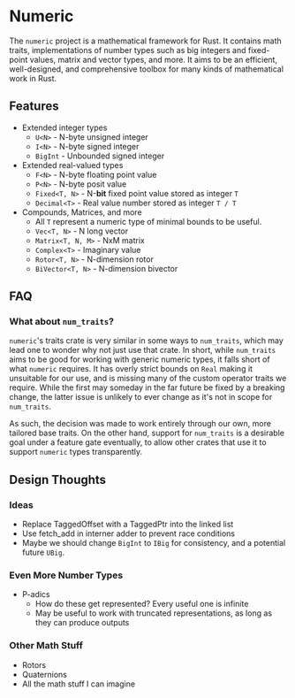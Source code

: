 # Numeric

The `numeric` project is a mathematical framework for Rust. It contains math traits,
implementations of number types such as big integers and fixed-point values, matrix and
vector types, and more. It aims to be an efficient, well-designed, and comprehensive
toolbox for many kinds of mathematical work in Rust.

## Features

- Extended integer types
  - `U<N>` - N-byte unsigned integer
  - `I<N>` - N-byte signed integer
  - `BigInt` - Unbounded signed integer
- Extended real-valued types
  - `F<N>` - N-byte floating point value
  - `P<N>` - N-byte posit value
  - `Fixed<T, N>` - N-**bit** fixed point value stored as integer `T`
  - `Decimal<T>` - Real value number stored as integer `T / T`
- Compounds, Matrices, and more
  - All `T` represent a numeric type of minimal bounds to be useful.
  - `Vec<T, N>` - N long vector
  - `Matrix<T, N, M>` - NxM matrix
  - `Complex<T>` - Imaginary value
  - `Rotor<T, N>` - N-dimension rotor
  - `BiVector<T, N>` - N-dimension bivector

## FAQ

### What about `num_traits`?

`numeric`'s traits crate is very similar in some ways to `num_traits`, which may lead one
to wonder why not just use that crate. In short, while `num_traits` aims to be good for
working with generic numeric types, it falls short of what `numeric` requires. It has
overly strict bounds on `Real` making it unsuitable for our use, and is missing many of
the custom operator traits we require. While the first may someday in the far future be
fixed by a breaking change, the latter issue is unlikely to ever change as it's not in
scope for `num_traits`.

As such, the decision was made to work entirely through our own, more tailored base traits.
On the other hand, support for `num_traits` is a desirable goal under a feature gate
eventually, to allow other crates that use it to support `numeric` types transparently.

## Design Thoughts

### Ideas

- Replace TaggedOffset with a TaggedPtr into the linked list
- Use fetch_add in interner adder to prevent race conditions
- Maybe we should change `BigInt` to `IBig` for consistency, and a potential future `UBig`.

### Even More Number Types

- P-adics
  - How do these get represented? Every useful one is infinite
  - May be useful to work with truncated representations, as long as they can produce outputs

### Other Math Stuff

- Rotors
- Quaternions
- All the math stuff I can imagine

